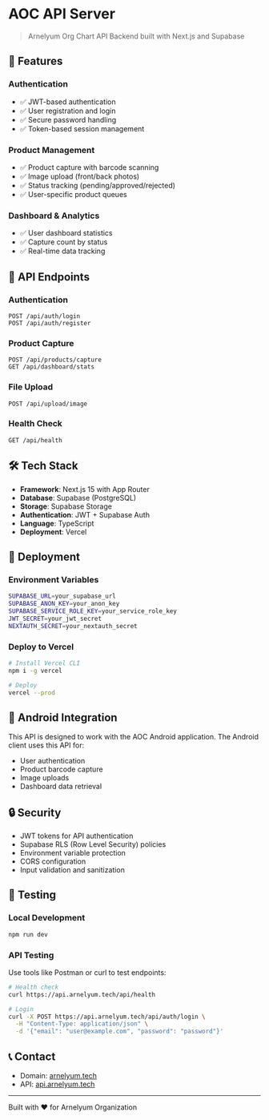 # AOC API Server

> Arnelyum Org Chart API Backend built with Next.js and Supabase

## 🚀 Features

### Authentication
- ✅ JWT-based authentication
- ✅ User registration and login
- ✅ Secure password handling
- ✅ Token-based session management

### Product Management
- ✅ Product capture with barcode scanning
- ✅ Image upload (front/back photos)
- ✅ Status tracking (pending/approved/rejected)
- ✅ User-specific product queues

### Dashboard & Analytics
- ✅ User dashboard statistics
- ✅ Capture count by status
- ✅ Real-time data tracking

## 📡 API Endpoints

### Authentication
```
POST /api/auth/login
POST /api/auth/register
```

### Product Capture
```
POST /api/products/capture
GET /api/dashboard/stats
```

### File Upload
```
POST /api/upload/image
```

### Health Check
```
GET /api/health
```

## 🛠️ Tech Stack

- **Framework**: Next.js 15 with App Router
- **Database**: Supabase (PostgreSQL)
- **Storage**: Supabase Storage
- **Authentication**: JWT + Supabase Auth
- **Language**: TypeScript
- **Deployment**: Vercel

## 🚀 Deployment

### Environment Variables
```bash
SUPABASE_URL=your_supabase_url
SUPABASE_ANON_KEY=your_anon_key
SUPABASE_SERVICE_ROLE_KEY=your_service_role_key
JWT_SECRET=your_jwt_secret
NEXTAUTH_SECRET=your_nextauth_secret
```

### Deploy to Vercel
```bash
# Install Vercel CLI
npm i -g vercel

# Deploy
vercel --prod
```

## 📱 Android Integration

This API is designed to work with the AOC Android application. The Android client uses this API for:

- User authentication
- Product barcode capture
- Image uploads
- Dashboard data retrieval

## 🔒 Security

- JWT tokens for API authentication
- Supabase RLS (Row Level Security) policies
- Environment variable protection
- CORS configuration
- Input validation and sanitization

## 🧪 Testing

### Local Development
```bash
npm run dev
```

### API Testing
Use tools like Postman or curl to test endpoints:

```bash
# Health check
curl https://api.arnelyum.tech/api/health

# Login
curl -X POST https://api.arnelyum.tech/api/auth/login \
  -H "Content-Type: application/json" \
  -d '{"email": "user@example.com", "password": "password"}'
```

## 📞 Contact

- Domain: [arnelyum.tech](https://arnelyum.tech)
- API: [api.arnelyum.tech](https://api.arnelyum.tech)

---

Built with ❤️ for Arnelyum Organization

